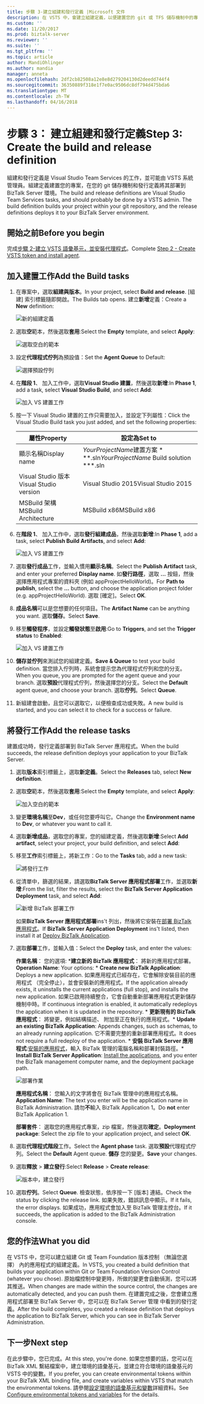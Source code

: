 ```yaml
---
title: 步驟 3-建立組建和發行定義 |Microsoft 文件
description: 在 VSTS 中，會建立組建定義，以便建置您的 git 或 TFS 儲存機制中的專案，然後建立要部署 BizTalk Server 應用程式的發行定義
ms.custom: ''
ms.date: 11/20/2017
ms.prod: biztalk-server
ms.reviewer: ''
ms.suite: ''
ms.tgt_pltfrm: ''
ms.topic: article
author: MandiOhlinger
ms.author: mandia
manager: anneta
ms.openlocfilehash: 2df2cb82508a12e8e8d279204130d2deedd744f4
ms.sourcegitcommit: 36350889f318e1f7e0ac9506dc8df794d475bda6
ms.translationtype: MT
ms.contentlocale: zh-TW
ms.lasthandoff: 04/16/2018
---
```

# <a name="step-3-create-the-build-and-release-definition"></a><span data-ttu-id="a78fa-103">步驟 3： 建立組建和發行定義</span><span class="sxs-lookup"><span data-stu-id="a78fa-103">Step 3: Create the build and release definition</span></span>

<span data-ttu-id="a78fa-104">組建和發行定義是 Visual Studio Team Services 的工作，並可能由 VSTS 系統管理員。組建定義建置您的專案，在您的 git 儲存機制和發行定義將其部署到 BizTalk Server 環境。</span><span class="sxs-lookup"><span data-stu-id="a78fa-104">The build and release definitions are Visual Studio Team Services tasks, and should probably be done by a VSTS admin. The build definition builds your project within your git repository, and the release definitions deploys it to your BizTalk Server environment.</span></span> 

## <a name="before-you-begin"></a><span data-ttu-id="a78fa-105">開始之前</span><span class="sxs-lookup"><span data-stu-id="a78fa-105">Before you begin</span></span>
<span data-ttu-id="a78fa-106">完成[步驟 2-建立 VSTS 語彙基元，並安裝代理程式](feature-pack-create-vsts-token.md)。</span><span class="sxs-lookup"><span data-stu-id="a78fa-106">Complete [Step 2 - Create VSTS token and install agent](feature-pack-create-vsts-token.md).</span></span>

## <a name="add-the-build-tasks"></a><span data-ttu-id="a78fa-107">加入建置工作</span><span class="sxs-lookup"><span data-stu-id="a78fa-107">Add the Build tasks</span></span>
1. <span data-ttu-id="a78fa-108">在專案中，選取**組建與版本**。</span><span class="sxs-lookup"><span data-stu-id="a78fa-108">In your project, select **Build and release**.</span></span> <span data-ttu-id="a78fa-109">[組建] 索引標籤隨即開啟。</span><span class="sxs-lookup"><span data-stu-id="a78fa-109">The Builds tab opens.</span></span> <span data-ttu-id="a78fa-110">建立**新增**定義：</span><span class="sxs-lookup"><span data-stu-id="a78fa-110">Create a **New** definition:</span></span>

    ![新的組建定義](../core/media/vsts-new-definition.png)

2. <span data-ttu-id="a78fa-112">選取**空**範本，然後選取**套用**:</span><span class="sxs-lookup"><span data-stu-id="a78fa-112">Select the **Empty** template, and select **Apply**:</span></span>  

    ![選取空白的範本](../core/media/vsts-emtpy-template.png)
 
3. <span data-ttu-id="a78fa-114">設定**代理程式佇列**為預設值：</span><span class="sxs-lookup"><span data-stu-id="a78fa-114">Set the **Agent Queue** to Default:</span></span> 

    ![選擇預設佇列](../core/media/vsts-select-agent-queue.png)

4. <span data-ttu-id="a78fa-116">在**階段 1**、 加入工作中，選取**Visual Studio 建置**，然後選取**新增**:</span><span class="sxs-lookup"><span data-stu-id="a78fa-116">In **Phase 1**, add a task, select **Visual Studio Build**, and select **Add**:</span></span>

    ![加入 VS 建置工作](../core/media/vsts-add-visual-studio-task.png)

5. <span data-ttu-id="a78fa-118">按一下 Visual Studio 建置的工作只需要加入，並設定下列屬性：</span><span class="sxs-lookup"><span data-stu-id="a78fa-118">Click the Visual Studio Build task you just added, and set the following properties:</span></span>  

    | <span data-ttu-id="a78fa-119">屬性</span><span class="sxs-lookup"><span data-stu-id="a78fa-119">Property</span></span> | <span data-ttu-id="a78fa-120">設定為</span><span class="sxs-lookup"><span data-stu-id="a78fa-120">Set to</span></span> |
    | --- | --- | 
    | <span data-ttu-id="a78fa-121">顯示名稱</span><span class="sxs-lookup"><span data-stu-id="a78fa-121">Display name</span></span> | <span data-ttu-id="a78fa-122">*YourProjectName*建置方案 \* \*\*.sln</span><span class="sxs-lookup"><span data-stu-id="a78fa-122">*YourProjectName* Build solution \*\*\*.sln</span></span> | 
    | <span data-ttu-id="a78fa-123">Visual Studio 版本</span><span class="sxs-lookup"><span data-stu-id="a78fa-123">Visual Studio version</span></span> | <span data-ttu-id="a78fa-124">Visual Studio 2015</span><span class="sxs-lookup"><span data-stu-id="a78fa-124">Visual Studio 2015</span></span> | 
    | <span data-ttu-id="a78fa-125">MSBuild 架構</span><span class="sxs-lookup"><span data-stu-id="a78fa-125">MSBuild Architecture</span></span> | <span data-ttu-id="a78fa-126">MSBuild x86</span><span class="sxs-lookup"><span data-stu-id="a78fa-126">MSBuild x86</span></span> | 

6. <span data-ttu-id="a78fa-127">在**階段 1**、 加入工作中，選取**發行組建成品**，然後選取**新增**:</span><span class="sxs-lookup"><span data-stu-id="a78fa-127">In **Phase 1**, add a task, select **Publish Build Artifacts**, and select **Add**:</span></span> 

    ![加入 VS 建置工作](../core/media/vsts-add-publish-build-task.png)

7. <span data-ttu-id="a78fa-129">選取**發行成品**工作，並輸入慣用**顯示名稱**。</span><span class="sxs-lookup"><span data-stu-id="a78fa-129">Select the **Publish Artifact** task, and enter your preferred **Display name**.</span></span> <span data-ttu-id="a78fa-130">如**發行路徑**，選取 **...** 按鈕，然後選擇應用程式專案的資料夾 (例如 appProjectHelloWorld)。</span><span class="sxs-lookup"><span data-stu-id="a78fa-130">For **Path to publish**, select the **...**  button, and choose the application project folder (e.g. appProjectHelloWorld).</span></span> <span data-ttu-id="a78fa-131">選取 [確定]。</span><span class="sxs-lookup"><span data-stu-id="a78fa-131">Select **OK**.</span></span>

8. <span data-ttu-id="a78fa-132">**成品名稱**可以是您想要的任何項目。</span><span class="sxs-lookup"><span data-stu-id="a78fa-132">The **Artifact Name** can be anything you want.</span></span> <span data-ttu-id="a78fa-133">選取**儲存**。</span><span class="sxs-lookup"><span data-stu-id="a78fa-133">Select **Save**.</span></span> 

9. <span data-ttu-id="a78fa-134">移至**觸發程序**，並設定**觸發狀態**至**啟用**:</span><span class="sxs-lookup"><span data-stu-id="a78fa-134">Go to **Triggers**, and set the **Trigger status** to **Enabled**:</span></span>  

    ![加入 VS 建置工作](../core/media/vsts-continuous-integration.png)

10. <span data-ttu-id="a78fa-136">**儲存並佇列**來測試您的組建定義。</span><span class="sxs-lookup"><span data-stu-id="a78fa-136">**Save & Queue** to test your build definition.</span></span> <span data-ttu-id="a78fa-137">當您排入佇列時，系統會提示您為代理程式佇列和您的分支。</span><span class="sxs-lookup"><span data-stu-id="a78fa-137">When you queue, you are prompted for the agent queue and your branch.</span></span> <span data-ttu-id="a78fa-138">選取**預設**代理程式佇列，然後選擇您的分支。</span><span class="sxs-lookup"><span data-stu-id="a78fa-138">Select the **Default** agent queue, and choose your branch.</span></span> <span data-ttu-id="a78fa-139">選取**佇列**。</span><span class="sxs-lookup"><span data-stu-id="a78fa-139">Select **Queue**.</span></span>  

11. <span data-ttu-id="a78fa-140">新組建會啟動，且您可以選取它，以便檢查成功或失敗。</span><span class="sxs-lookup"><span data-stu-id="a78fa-140">A new build is started, and you can select it to check for a success or failure.</span></span> 

## <a name="add-the-release-tasks"></a><span data-ttu-id="a78fa-141">將發行工作</span><span class="sxs-lookup"><span data-stu-id="a78fa-141">Add the release tasks</span></span>

<span data-ttu-id="a78fa-142">建置成功時，發行定義部署到 BizTalk Server 應用程式。</span><span class="sxs-lookup"><span data-stu-id="a78fa-142">When the build succeeds, the release definition deploys your application to your BizTalk Server.</span></span> 

1. <span data-ttu-id="a78fa-143">選取**版本**索引標籤上，選取**新定義**。</span><span class="sxs-lookup"><span data-stu-id="a78fa-143">Select the **Releases** tab, select **New definition**.</span></span> 

2. <span data-ttu-id="a78fa-144">選取**空**範本，然後選取**套用**:</span><span class="sxs-lookup"><span data-stu-id="a78fa-144">Select the **Empty** template, and select **Apply**:</span></span>

    ![加入空白的範本](../core/media/vsts-empty-release-template.png)

3. <span data-ttu-id="a78fa-146">變更**環境名稱**至**Dev**，或任何您要呼叫它。</span><span class="sxs-lookup"><span data-stu-id="a78fa-146">Change the **Environment name** to **Dev**, or whatever you want to call it.</span></span> 

4. <span data-ttu-id="a78fa-147">選取**新增成品**，選取您的專案，您的組建定義，然後選取**新增**:</span><span class="sxs-lookup"><span data-stu-id="a78fa-147">Select **Add artifact**, select your project, your build definition, and select **Add**:</span></span> 

5. <span data-ttu-id="a78fa-148">移至**工作**索引標籤上，將新工作：</span><span class="sxs-lookup"><span data-stu-id="a78fa-148">Go to the **Tasks** tab, add a new task:</span></span> 

    ![將發行工作](../core/media/vsts-new-release-tasks.png)

6. <span data-ttu-id="a78fa-150">從清單中，篩選的結果，請選取**BizTalk Server 應用程式部署**工作，並選取**新增**:</span><span class="sxs-lookup"><span data-stu-id="a78fa-150">From the list, filter the results, select the **BizTalk Server Application Deployment** task, and select **Add**:</span></span>  

    ![新增 BizTalk 部署工作](../core/media/vsts-biztalk-application-deployment-task.png)

    <span data-ttu-id="a78fa-152">如果**BizTalk Server 應用程式部署**ins't 列出，然後將它安裝在[部署 BizTalk 應用程式](https://marketplace.visualstudio.com/items?itemName=ms-biztalk.deploy-biztalk-application)。</span><span class="sxs-lookup"><span data-stu-id="a78fa-152">If **BizTalk Server Application Deployment** ins't listed, then install it at [Deploy BizTalk Application](https://marketplace.visualstudio.com/items?itemName=ms-biztalk.deploy-biztalk-application).</span></span>

7. <span data-ttu-id="a78fa-153">選取**部署**工作，並輸入值：</span><span class="sxs-lookup"><span data-stu-id="a78fa-153">Select the **Deploy** task, and enter the values:</span></span> 

    <span data-ttu-id="a78fa-154">**作業名稱**： 您的選項: \***建立新的 BizTalk 應用程式**： 將新的應用程式部署。</span><span class="sxs-lookup"><span data-stu-id="a78fa-154">**Operation Name**: Your options: \* **Create new BizTalk Application**: Deploys a new application.</span></span> <span data-ttu-id="a78fa-155">如果應用程式已經存在，它會解除安裝目前的應用程式 （完全停止），並會安裝新的應用程式。</span><span class="sxs-lookup"><span data-stu-id="a78fa-155">If the application already exists, it uninstalls the current applications (full stop), and installs the new application.</span></span> <span data-ttu-id="a78fa-156">如果已啟用持續整合，它會自動重新部署應用程式更新儲存機制中時。</span><span class="sxs-lookup"><span data-stu-id="a78fa-156">If continuous integration is enabled, it automatically redeploys the application when it is updated in the repository.</span></span> 
        <span data-ttu-id="a78fa-157">\* **更新現有的 BizTalk 應用程式**： 將變更，例如結構描述、 附加至正在執行的應用程式。</span><span class="sxs-lookup"><span data-stu-id="a78fa-157">\* **Update an existing BizTalk Application**: Appends changes, such as schemas, to an already running application.</span></span> <span data-ttu-id="a78fa-158">它不需要完整的重新部署應用程式。</span><span class="sxs-lookup"><span data-stu-id="a78fa-158">It does not require a full redeploy of the application.</span></span>
        <span data-ttu-id="a78fa-159">\* **安裝 BizTalk Server 應用程式**:[安裝的應用程式](../core/how-to-install-a-biztalk-application.md)，輸入 BizTalk 管理的電腦名稱和部署封裝路徑。</span><span class="sxs-lookup"><span data-stu-id="a78fa-159">\* **Install BizTalk Server Application**: [Install the applications](../core/how-to-install-a-biztalk-application.md), and you enter the BizTalk management computer name, and the deployment package path.</span></span>

     ![部署作業](../core/media/vsts-deploy-operations.png)

    <span data-ttu-id="a78fa-161">**應用程式名稱**： 您輸入的文字將會在 BizTalk 管理中的應用程式名稱。</span><span class="sxs-lookup"><span data-stu-id="a78fa-161">**Application Name**: The text you enter will be the application name in BizTalk Administration.</span></span> <span data-ttu-id="a78fa-162">請勿**不**輸入 BizTalk Application 1。</span><span class="sxs-lookup"><span data-stu-id="a78fa-162">Do **not** enter BizTalk Application 1.</span></span>

    <span data-ttu-id="a78fa-163">**部署套件**： 選取您的應用程式專案，zip 檔案，然後選取**確定**。</span><span class="sxs-lookup"><span data-stu-id="a78fa-163">**Deployment package**: Select the zip file to your application project, and select **OK**.</span></span> 

8. <span data-ttu-id="a78fa-164">選取**代理程式階段**工作。</span><span class="sxs-lookup"><span data-stu-id="a78fa-164">Select the **Agent phase** task.</span></span> <span data-ttu-id="a78fa-165">選取**預設**代理程式佇列。</span><span class="sxs-lookup"><span data-stu-id="a78fa-165">Select the **Default** Agent queue.</span></span> <span data-ttu-id="a78fa-166">**儲存** 您的變更。</span><span class="sxs-lookup"><span data-stu-id="a78fa-166">**Save** your changes.</span></span>

9. <span data-ttu-id="a78fa-167">選取**釋放** > **建立發行**:</span><span class="sxs-lookup"><span data-stu-id="a78fa-167">Select **Release** > **Create release**:</span></span>  

    ![版本中，建立發行](../core/media/vsts-create-release.png)

10. <span data-ttu-id="a78fa-169">選取**佇列**。</span><span class="sxs-lookup"><span data-stu-id="a78fa-169">Select **Queue**.</span></span> <span data-ttu-id="a78fa-170">檢查狀態，依序按一下 [版本] 連結。</span><span class="sxs-lookup"><span data-stu-id="a78fa-170">Check the status by clicking the release link.</span></span> <span data-ttu-id="a78fa-171">如果失敗，錯誤訊息中顯示。</span><span class="sxs-lookup"><span data-stu-id="a78fa-171">If it fails, the error displays.</span></span> <span data-ttu-id="a78fa-172">如果成功，應用程式會加入至 BizTalk 管理主控台。</span><span class="sxs-lookup"><span data-stu-id="a78fa-172">If it succeeds, the application is added to the BizTalk Administration console.</span></span> 

## <a name="what-you-did"></a><span data-ttu-id="a78fa-173">您的作法</span><span class="sxs-lookup"><span data-stu-id="a78fa-173">What you did</span></span>

<span data-ttu-id="a78fa-174">在 VSTS 中，您可以建立組建 Git 或 Team Foundation 版本控制 （無論您選擇） 內的應用程式的組建定義。</span><span class="sxs-lookup"><span data-stu-id="a78fa-174">In VSTS, you created a build definition that builds your application within Git or Team Foundation Version Control (whatever you chose).</span></span> <span data-ttu-id="a78fa-175">原始檔控制中變更時，所做的變更會自動偵測，您可以將其推送。</span><span class="sxs-lookup"><span data-stu-id="a78fa-175">When changes are made within the source control, the changes are automatically detected, and you can push them.</span></span> <span data-ttu-id="a78fa-176">在建置完成之後，您會建立應用程式部署至 BizTalk Server 中，您可以在 BizTalk Server 管理 中看到的發行定義。</span><span class="sxs-lookup"><span data-stu-id="a78fa-176">After the build completes, you created a release definition that deploys the application to BizTalk Server, which you can see in BizTalk Server Administration.</span></span> 

## <a name="next-step"></a><span data-ttu-id="a78fa-177">下一步</span><span class="sxs-lookup"><span data-stu-id="a78fa-177">Next step</span></span>
<span data-ttu-id="a78fa-178">在此步驟中，您已完成。</span><span class="sxs-lookup"><span data-stu-id="a78fa-178">At this step, you're done.</span></span> <span data-ttu-id="a78fa-179">如果您想要的話，您可以在 BizTalk XML 繫結檔案中，建立環境的語彙基元，並建立符合環境的語彙基元的 VSTS 中的變數。</span><span class="sxs-lookup"><span data-stu-id="a78fa-179">If you prefer, you can create environmental tokens within your BizTalk XML binding file, and create variables within VSTS that match the environmental tokens.</span></span> <span data-ttu-id="a78fa-180">請參閱[設定環境的語彙基元和變數](configure-environmental-tokens-and-variables-for-automatic-deployment.md)詳細資料。</span><span class="sxs-lookup"><span data-stu-id="a78fa-180">See [Configure environmental tokens and variables](configure-environmental-tokens-and-variables-for-automatic-deployment.md) for the details.</span></span> 
